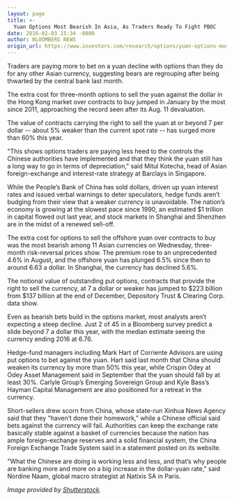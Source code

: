 ```yaml
---
layout: page
title: >-
  Yuan Options Most Bearish In Asia, As Traders Ready To Fight PBOC
date: 2016-02-03 15:34 -0800
author: BLOOMBERG NEWS
origin_url: https://www.investors.com/research/options/yuan-options-most-bearish-in-asia-as-traders-ready-to-fight-pboc/
---
```






Traders are paying more to bet on a yuan decline with options than they do for any other Asian currency, suggesting bears are regrouping after being thwarted by the central bank last month.


The extra cost for three-month options to sell the yuan against the dollar in the Hong Kong market over contracts to buy jumped in January by the most since 2011, approaching the record seen after its Aug. 11 devaluation.


The value of contracts carrying the right to sell the yuan at or beyond 7 per dollar -- about 5% weaker than the current spot rate -- has surged more than 60% this year.


"This shows options traders are paying less heed to the controls the Chinese authorities have implemented and that they think the yuan still has a long way to go in terms of depreciation," said Mitul Kotecha, head of Asian foreign-exchange and interest-rate strategy at Barclays in Singapore.


While the People’s Bank of China has sold dollars, driven up yuan interest rates and issued verbal warnings to deter speculators, hedge funds aren’t budging from their view that a weaker currency is unavoidable. The nation’s economy is growing at the slowest pace since 1990, an estimated $1 trillion in capital flowed out last year, and stock markets in Shanghai and Shenzhen are in the midst of a renewed sell-off.


The extra cost for options to sell the offshore yuan over contracts to buy was the most bearish among 11 Asian currencies on Wednesday, three-month risk-reversal prices show. The premium rose to an unprecedented 4.6% in August, and the offshore yuan has plunged 6.5% since then to around 6.63 a dollar. In Shanghai, the currency has declined 5.6%.


The notional value of outstanding put options, contracts that provide the right to sell the currency, at 7 a dollar or weaker has jumped to $223 billion from $137 billion at the end of December, Depository Trust & Clearing Corp. data show.


Even as bearish bets build in the options market, most analysts aren’t expecting a steep decline. Just 2 of 45 in a Bloomberg survey predict a slide beyond 7 a dollar this year, with the median estimate seeing the currency ending 2016 at 6.76.


Hedge-fund managers including Mark Hart of Corriente Advisors are using put options to bet against the yuan. Hart said last month that China should weaken its currency by more than 50% this year, while Crispin Odey at Odey Asset Management said in September that the yuan should fall by at least 30%. Carlyle Group’s Emerging Sovereign Group and Kyle Bass’s Hayman Capital Management are also positioned for a retreat in the currency.


Short-sellers drew scorn from China, whose state-run Xinhua News Agency said that they "haven’t done their homework," while a Chinese official said bets against the currency will fail. Authorities can keep the exchange rate basically stable against a basket of currencies because the nation has ample foreign-exchange reserves and a solid financial system, the China Foreign Exchange Trade System said in a statement posted on its website.


"What the Chinese are doing is working less and less, and that’s why people are banking more and more on a big increase in the dollar-yuan rate," said Nordine Naam, global macro strategist at Natixis SA in Paris.


*Image provided by [Shutterstock](http://www.shutterstock.com.).*




